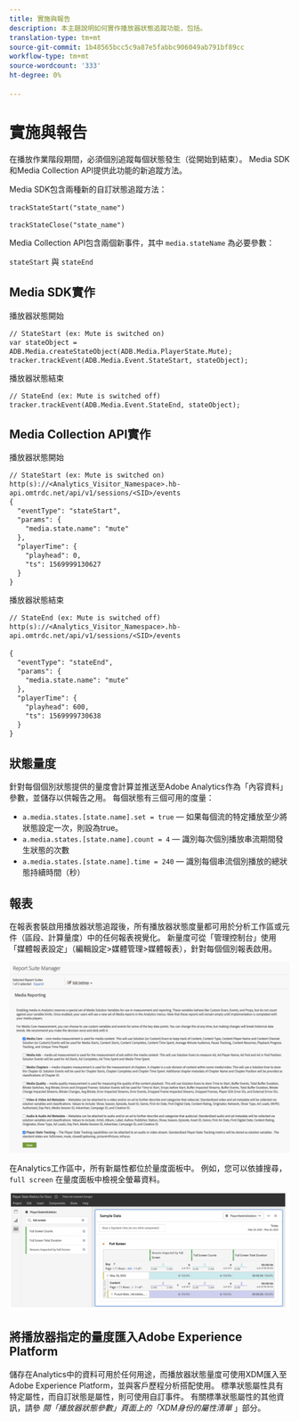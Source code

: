 ```yaml
---
title: 實施與報告
description: 本主題說明如何實作播放器狀態追蹤功能，包括。
translation-type: tm+mt
source-git-commit: 1b48565bcc5c9a87e5fabbc906049ab791bf89cc
workflow-type: tm+mt
source-wordcount: '333'
ht-degree: 0%

---
```



# 實施與報告

在播放作業階段期間，必須個別追蹤每個狀態發生（從開始到結束）。 Media SDK和Media Collection API提供此功能的新追蹤方法。

Media SDK包含兩種新的自訂狀態追蹤方法：

`trackStateStart("state_name")`

`trackStateClose("state_name")`


Media Collection API包含兩個新事件，其中 `media.stateName` 為必要參數：

`stateStart` 與 `stateEnd`

## Media SDK實作

播放器狀態開始

```
// StateStart (ex: Mute is switched on)
var stateObject = ADB.Media.createStateObject(ADB.Media.PlayerState.Mute);
tracker.trackEvent(ADB.Media.Event.StateStart, stateObject);
```

播放器狀態結束

```
// StateEnd (ex: Mute is switched off)
tracker.trackEvent(ADB.Media.Event.StateEnd, stateObject);
```


## Media Collection API實作

播放器狀態開始

```
// StateStart (ex: Mute is switched on)
http(s)://<Analytics_Visitor_Namespace>.hb-api.omtrdc.net/api/v1/sessions/<SID>/events
{
  "eventType": "stateStart",
  "params": {
    "media.state.name": "mute"
  },
  "playerTime": {
    "playhead": 0,
    "ts": 1569999130627
  }
}
```

播放器狀態結束

```
// StateEnd (ex: Mute is switched off)
http(s)://<Analytics_Visitor_Namespace>.hb-api.omtrdc.net/api/v1/sessions/<SID>/events

{
  "eventType": "stateEnd",
  "params": {
    "media.state.name": "mute"
  },
  "playerTime": {
    "playhead": 600,
    "ts": 1569999730638
  }
}
```

## 狀態量度

針對每個個別狀態提供的量度會計算並推送至Adobe Analytics作為「內容資料」參數，並儲存以供報告之用。 每個狀態有三個可用的度量：

* `a.media.states.[state.name].set = true` — 如果每個流的特定播放至少將狀態設定一次，則設為true。
* `a.media.states.[state.name].count = 4` — 識別每次個別播放串流期間發生狀態的次數
* `a.media.states.[state.name].time = 240` — 識別每個串流個別播放的總狀態持續時間（秒）

## 報表

在報表套裝啟用播放器狀態追蹤後，所有播放器狀態度量都可用於分析工作區或元件（區段、計算量度）中的任何報表視覺化。 新量度可從「管理控制台」使用「媒體報表設定」（編輯設定>媒體管理>媒體報表），針對每個個別報表啟用。

![](assets/report-setup.png)

在Analytics工作區中，所有新屬性都位於量度面板中。 例如，您可以依據搜尋， `full screen` 在量度面板中檢視全螢幕資料。

![](assets/full-screen-report.png)

## 將播放器指定的量度匯入Adobe Experience Platform

儲存在Analytics中的資料可用於任何用途，而播放器狀態量度可使用XDM匯入至Adobe Experience Platform，並與客戶歷程分析搭配使用。 標準狀態屬性具有特定屬性，而自訂狀態是屬性，則可使用自訂事件。 有關標準狀態屬性的其他資訊，請參 *閱「播放器狀態參數」頁面上的「XDM身份的屬性清單*[](/help/metrics-and-metadata/player-state-parameters.md) 」部分。
